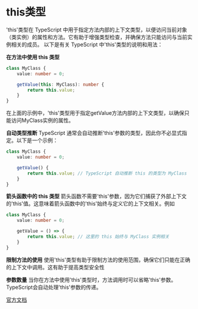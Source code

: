 # this类型

'this'类型在 TypeScript 中用于指定方法内部的上下文类型，以便访问当前对象（类实例）的属性和方法。它有助于增强类型检查，并确保方法只能访问与当前实例相关的成员。
以下是有关 TypeScript 中'this'类型的说明和用法：

**在方法中使用 this 类型**
```typescript
class MyClass {
    value: number = 0;

    getValue(this: MyClass): number {
        return this.value;
    }
}

```
在上面的示例中，'this'类型用于指定getValue方法内部的上下文类型，以确保只能访问MyClass实例的属性。

**自动类型推断**
TypeScript 通常会自动推断'this'参数的类型，因此你不必显式指定。以下是一个示例：
```typescript
class MyClass {
    value: number = 0;

    getValue() {
        return this.value; // TypeScript 自动推断 this 的类型为 MyClass
    }
}
```

**箭头函数中的 this 类型**
箭头函数不需要'this'参数，因为它们捕获了外部上下文的'this'值。这意味着箭头函数中的'this'始终与定义它的上下文相关。例如
```typescript
class MyClass {
    value: number = 0;

    getValue = () => {
        return this.value; // 这里的 this 始终与 MyClass 实例相关
    }
}
```

**限制方法的使用**
使用'this'类型有助于限制方法的使用范围，确保它们只能在正确的上下文中调用。这有助于提高类型安全性

**参数数量**
当你在方法中使用'this'类型时，方法调用时可以省略'this'参数。TypeScript会自动处理'this'参数的传递。

[官方文档](https://www.typescriptlang.org/docs/handbook/2/functions.html#declaring-this-in-a-function)